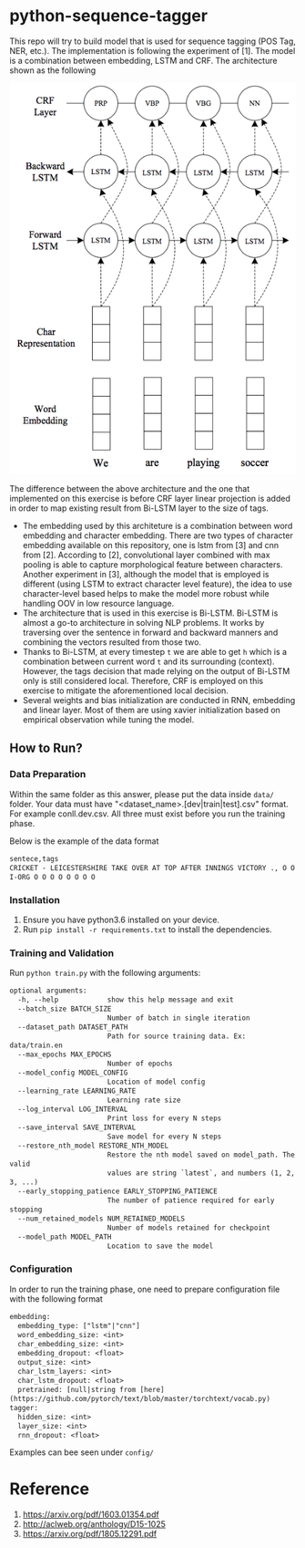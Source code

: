 # python-sequence-tagger
This repo will try to build model that is used for sequence tagging (POS Tag, NER, etc.). The implementation is following the experiment of [1]. The model is a combination between embedding, LSTM and CRF. The architecture shown as the following

![alt text](./images/architecture.png "Architecture")

The difference between the above architecture and the one that implemented on this exercise is before CRF layer linear projection is added in order to map existing result from Bi-LSTM layer to the size of tags.

* The embedding used by this architeture is a combination between word embedding and character embedding. There are two types of character embedding available on this repository, one is lstm from [3] and cnn from [2]. According to [2], convolutional layer combined with max pooling is able to capture morphological feature between characters. Another experiment in [3], although the model that is employed is different (using LSTM to extract character level feature), the idea to use character-level based helps to make the model more robust while handling OOV in low resource language.
* The architecture that is used in this exercise is Bi-LSTM. Bi-LSTM is almost a go-to architecture in solving NLP problems. It works by traversing over the sentence in forward and backward manners and combining the vectors resulted from those two.
* Thanks to Bi-LSTM, at every timestep `t` we are able to get `h` which is a combination between current word `t` and its surrounding (context). However, the tags decision that made relying on the output of Bi-LSTM only is still considered local. Therefore, CRF is employed on this exercise to mitigate the aforementioned local decision.
* Several weights and bias initialization are conducted in RNN, embedding and linear layer. Most of them are using xavier initialization based on empirical observation while tuning the model.

## How to Run?
### Data Preparation
Within the same folder as this answer, please put the data inside `data/` folder. Your data must have "<dataset_name>.[dev|train|test].csv" format. For example conll.dev.csv. All three must exist before you run the training phase.

Below is the example of the data format
```
sentece,tags
CRICKET - LEICESTERSHIRE TAKE OVER AT TOP AFTER INNINGS VICTORY ., O O I-ORG O O O O O O O O
```

### Installation
1. Ensure you have python3.6 installed on your device.
2. Run `pip install -r requirements.txt` to install the dependencies.

### Training and Validation
Run `python train.py` with the following arguments:
```
optional arguments:
  -h, --help            show this help message and exit
  --batch_size BATCH_SIZE
                        Number of batch in single iteration
  --dataset_path DATASET_PATH
                        Path for source training data. Ex: data/train.en
  --max_epochs MAX_EPOCHS
                        Number of epochs
  --model_config MODEL_CONFIG
                        Location of model config
  --learning_rate LEARNING_RATE
                        Learning rate size
  --log_interval LOG_INTERVAL
                        Print loss for every N steps
  --save_interval SAVE_INTERVAL
                        Save model for every N steps
  --restore_nth_model RESTORE_NTH_MODEL
                        Restore the nth model saved on model_path. The valid
                        values are string `latest`, and numbers (1, 2, 3, ...)
  --early_stopping_patience EARLY_STOPPING_PATIENCE
                        The number of patience required for early stopping
  --num_retained_models NUM_RETAINED_MODELS
                        Number of models retained for checkpoint
  --model_path MODEL_PATH
                        Location to save the model
```

### Configuration
In order to run the training phase, one need to prepare configuration file with the following format
```
embedding:
  embedding_type: ["lstm"|"cnn"]
  word_embedding_size: <int>
  char_embedding_size: <int>
  embedding_dropout: <float>
  output_size: <int>
  char_lstm_layers: <int>
  char_lstm_dropout: <float>
  pretrained: [null|string from [here](https://github.com/pytorch/text/blob/master/torchtext/vocab.py)
tagger:
  hidden_size: <int>
  layer_size: <int>
  rnn_dropout: <float>
```
Examples can bee seen under `config/`

# Reference
1. https://arxiv.org/pdf/1603.01354.pdf
2. http://aclweb.org/anthology/D15-1025
3. https://arxiv.org/pdf/1805.12291.pdf